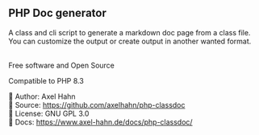 <html>
<div class="hero">
  <h2>PHP Doc generator</h2>
  A class and cli script to generate a markdown doc page from a class file.<br>
  You can customize the output or create output in another wanted format.<br>

</div>
</html>

<br>

Free software and Open Source

Compatible to PHP 8.3

👤 Author: Axel Hahn \
📄 Source: <https://github.com/axelhahn/php-classdoc> \
📜 License: GNU GPL 3.0 \
📗 Docs: <https://www.axel-hahn.de/docs/php-classdoc/>
